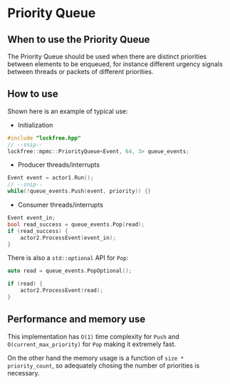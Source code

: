 # Priority Queue

## When to use the Priority Queue
The Priority Queue should be used when there are distinct priorities between elements to be enqueued, for instance different urgency signals between threads or packets of different priorities.

## How to use
Shown here is an example of typical use:
* Initialization
```cpp
#include "lockfree.hpp"
// --snip--
lockfree::mpmc::PriorityQueue<Event, 64, 3> queue_events;
```

* Producer threads/interrupts
```cpp
Event event = actor1.Run();
// --snip--
while(!queue_events.Push(event, priority)) {}
```

* Consumer threads/interrupts
```cpp
Event event_in;
bool read_success = queue_events.Pop(read);
if (read_success) {
    actor2.ProcessEvent(event_in);
}
```

There is also a `std::optional` API for `Pop`:
```c
auto read = queue_events.PopOptional();

if (read) {
    actor2.ProcessEvent(read);
}
```

## Performance and memory use

This implementation has `O(1)` time complexity for `Push` and `O(current_max_priority)` for `Pop` making it extremely fast.

On the other hand the memory usage is a function of `size * priority_count`, so adequately chosing the number of priorities is necessary.
